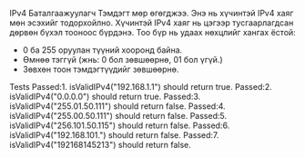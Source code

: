 IPv4 Баталгаажуулагч
Тэмдэгт мөр өгөгджээ. Энэ нь хүчинтэй IPv4 хаяг мөн эсэхийг тодорхойлно. 
Хүчинтэй IPv4 хаяг нь цэгээр тусгаарлагдсан дөрвөн бүхэл тооноос бүрдэнэ.
Тоо бүр нь удаах нөхцлийг хангах ёстой:
 - 0 ба 255 оруулан түүний хооронд байна.
 - Өмнөө тэггүй (жнь: 0 бол зөвшөөрнө, 01 бол үгүй.)
 - Зөвхөн тоон тэмдэгтүүдийг зөвшөөрнө.

Tests
Passed:1. isValidIPv4("192.168.1.1") should return true.
Passed:2. isValidIPv4("0.0.0.0") should return true.
Passed:3. isValidIPv4("255.01.50.111") should return false.
Passed:4. isValidIPv4("255.00.50.111") should return false.
Passed:5. isValidIPv4("256.101.50.115") should return false.
Passed:6. isValidIPv4("192.168.101.") should return false.
Passed:7. isValidIPv4("192168145213") should return false.